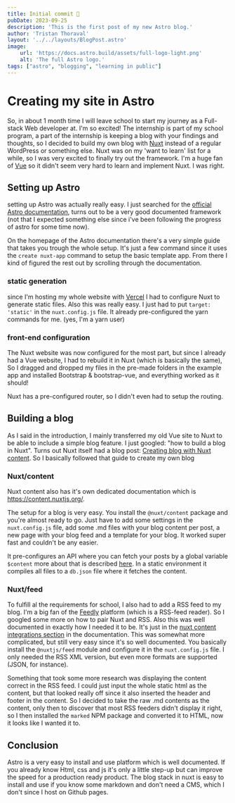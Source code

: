 ```yaml
---
title: Initial commit 🎉
pubDate: 2023-09-25
description: 'This is the first post of my new Astro blog.'
author: 'Tristan Thoraval'
layout: '../../layouts/BlogPost.astro'
image:
    url: 'https://docs.astro.build/assets/full-logo-light.png'
    alt: 'The full Astro logo.'
tags: ["astro", "blogging", "learning in public"]
---
```


# Creating my site in Astro

So, in about 1 month time I will leave school to start my journey as a Full-stack Web developer at. I'm so excited! The internship is part of my school program, a part of the internship is keeping a blog with your findings and thoughts, so I decided to build my own blog with [Nuxt](https://nuxtjs.org) instead of a regular WordPress or something else. Nuxt was on my 'want to learn' list for a while, so I was very excited to finally try out the framework. I'm a huge fan of [Vue](https://vuejs.org) so it didn't seem very hard to learn and implement Nuxt. I was right.

## Setting up Astro

setting up Astro was actually really easy. I just searched for the [official Astro documentation](https://nuxtjs.org/docs/2.x/get-started/installation), turns out to be a very good documented framework (not that I expected something else since i've been following the progress of astro for some time now).

On the homepage of the Astro documentation there's a very simple guide that takes you trough the whole setup. It's just a few command since it uses the `create nuxt-app` command to setup the basic template app. From there I kind of figured the rest out by scrolling through the documentation.

### static generation

since I'm hosting my whole website with [Vercel](https://pages.github.com/) I had to configure Nuxt to generate static files. Also this was really easy. I just had to put `target: 'static'` in the `nuxt.config.js` file. It already pre-configured the yarn commands for me. (yes, I'm a yarn user)

### front-end configuration

The Nuxt website was now configured for the most part, but since I already had a Vue website, I had to rebuild it in Nuxt (which is basically the same), So I dragged and dropped my files in the pre-made folders in the example app and installed Bootstrap & bootstrap-vue, and everything worked as it should!

Nuxt has a pre-configured router, so I didn't even had to setup the routing.

## Building a blog

As I said in the introduction, I mainly transferred my old Vue site to Nuxt to be able to include a simple blog feature. I just googled: "how to build a blog in Nuxt". Turns out Nuxt itself had a blog post: [Creating blog with Nuxt content](https://nuxtjs.org/blog/creating-blog-with-nuxt-content). So I basically followed that guide to create my own blog

### Nuxt/content

Nuxt content also has it's own dedicated documentation which is <https://content.nuxtjs.org/>.

The setup for a blog is very easy. You install the `@nuxt/content` package and you're almost ready to go. Just have to add some settings in the `nuxt.config.js` file, add some .md files with your blog content per post, a new page with your blog feed and a template for your blog. It worked super fast and couldn't be any easier.

It pre-configures an API where you can fetch your posts by a global variable `$content` more about that is described [here](https://content.nuxtjs.org/fetching). In a static environment it compiles all files to a `db.json` file where it fetches the content.

### Nuxt/feed

To fulfill al the requirements for school, I also had to add a RSS feed to my blog. I'm a big fan of the [Feedly](https://feedly.com/) platform (which is a RSS-feed reader). So I googled some more on how to pair Nuxt and RSS. Also this was well documented in exactly how I needed it to be. It's just in the [nuxt content integrations section](https://content.nuxtjs.org/integrations#nuxtjsfeed) in the documentation. This was somewhat more complicated, but still very easy since it's so well documented. You basically install the `@nuxtjs/feed` module and configure it in the `nuxt.config.js` file. I only needed the RSS XML version, but even more formats are supported (JSON, for instance).

Something that took some more research was displaying the content correct in the RSS feed. I could just input the whole static html as the content, but that looked really off since it also inserted the header and footer in the content. So I decided to take the raw .md contents as the content, only then to discover that most RSS feeders didn't display it right, so I then installed the `marked` NPM package and converted it to HTML, now it looks like I wanted it to.

## Conclusion

Astro is a very easy to install and use platform which is well documented. If you already know Html, css and js it's only a little step-up but can improve the speed for a production ready product. The blog stack in nuxt is easy to install and use if you know some markdown and don't need a CMS, which I don't since I host on Github pages.

